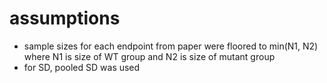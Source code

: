# assumptions

- sample sizes for each endpoint from paper were floored to min(N1, N2) where N1 is size of WT group and N2 is size of mutant group
- for SD, pooled SD was used
